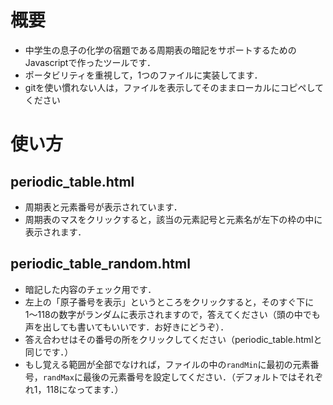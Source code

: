 # 概要
- 中学生の息子の化学の宿題である周期表の暗記をサポートするためのJavascriptで作ったツールです．
- ポータビリティを重視して，1つのファイルに実装してます．
- gitを使い慣れない人は，ファイルを表示してそのままローカルにコピペしてください

# 使い方
## periodic_table.html
- 周期表と元素番号が表示されています．
- 周期表のマスをクリックすると，該当の元素記号と元素名が左下の枠の中に表示されます．

## periodic_table_random.html
- 暗記した内容のチェック用です．
- 左上の「原子番号を表示」というところをクリックすると，そのすぐ下に1〜118の数字がランダムに表示されますので，答えてください（頭の中でも声を出しても書いてもいいです．お好きにどうぞ）．
- 答え合わせはその番号の所をクリックしてください（periodic_table.htmlと同じです．）
- もし覚える範囲が全部でなければ，ファイルの中の`randMin`に最初の元素番号，`randMax`に最後の元素番号を設定してください．（デフォルトではそれぞれ1，118になってます．）